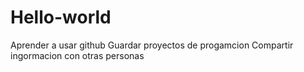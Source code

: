# Hello-world
Aprender a usar github
Guardar proyectos de progamcion
Compartir ingormacion con otras personas
